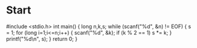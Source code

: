 # Start
#include <stdio.h>
int main()
{
	long n,k,s;
	while (scanf("%d", &n) != EOF)
	{
		s = 1;
		for (long i=1;i<=n;i++)
		{
			scanf("%d", &k);
			if (k % 2 == 1)
				s *= k;
		}
		printf("%d\n", s);
	}
	return 0;
}
